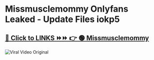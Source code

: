 
 # Missmusclemommy Onlyfans Leaked - Update Files iokp5

## <h2><a href="https://clipsfans.com/Missmusclemommy&ref=git">🔗 Click to LINKS ⏩⏩ 👉 🟢 Missmusclemommy </a></h2>

<a href="https://clipsfans.com/Missmusclemommy&ref=git" rel="nofollow" data-target="animated-image.originalLink"><img src="https://i.ibb.co.com/xMMVF88/686577567.gif" alt="Viral Video Original" style="max-width: 100%; display: inline-block;" data-target="animated-image.originalImage"></a>

